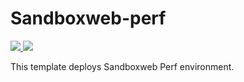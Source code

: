# Sandboxweb-perf

<a href="https://portal.azure.com/#create/Microsoft.Template/uri/https://github.com/ajilantony/azure/blob/master/sandboxweb-perf.json" target="_blank">
    <img src="http://azuredeploy.net/deploybutton.png"/>
</a>
<a href="http://armviz.io/#/?load=https://github.com/ajilantony/azure/blob/master/sandboxweb-perf.json" target="_blank">
    <img src="http://armviz.io/visualizebutton.png"/>
</a>

This template deploys Sandboxweb Perf environment.
